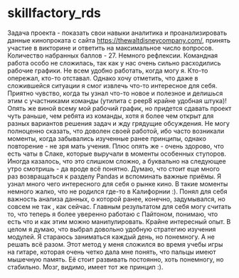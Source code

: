# skillfactory_rds
Задача проекта - показать свои навыки аналитика и проанализировать данные кинопроката с сайта https://thewaltdisneycompany.com/, принять участие в викторине и ответить на максимальное число вопросов. 
Количество набранных баллов - 27.
Немного рефлексии.
Командная работа особо не сложилась, так как у нас очень сильно расходились рабочие графики. Не всем удобно работать, когда могу я. Кто-то опережал, кто-то отставал. Однако хочу отметить, что даже в сложившейся ситуации я смог извлечь что-то интересное для себя. Приятно чувство, когда ты узнал что-то новое и полезное и делишься этим с участниками команды (утилита с peep8 крайне удобная штука)! Опять же виной всему мой рабочий график, но придется сдавать проект чуть раньше, чем ребята из команды, хотя я более чем открыт для разных вариантов решения задач и жду грядущие обсуждения.
Не могу полноценно сказать, что доволен своей работой, ибо часто возникали моменты, когда забывались изученные ранее принципы, однако повторение - не зря мать учения. Плюс опять же - очень здорово, что есть чаты в Слаке, которые выручали в моменты особенных ступоров. Иногда казалось, что это слишком сложно, а буквально на следующее утро смотришь - да вроде всё понятно. Думаю, что стоит еще много раз возвращаться к разделу Pandas и вспоминать важные приёмы.
Я узнал много чего интересного для себя о рынке кино. В такие моменты немного жалко, что не родился где-то в Калифорнии :). Понял для себя важность анализа данных, о которой ранее, конечно, задумывался, но совсем не так , как сейчас.
Главным результатом для себя могу считать то, что теперь я более уверенно работаю с Пайтоном, понимаю, что есть что и как этим можно манипулировать. Крайне интересный опыт.
В целом я думаю, что выбрал довольно удобную стратегию изучения модулей. Я стараюсь заниматься каждый день, но понемногу. А не решать всё разом. Этот метод у меня сложился во время учебы игры на гитаре, которая очень четко дала мне понять, что пальцы имеют мышечную память. Её стоит развивать постоянно, хоть понемногу, но стабильно. Мозг, видимо, имеет тот же принцип :).
